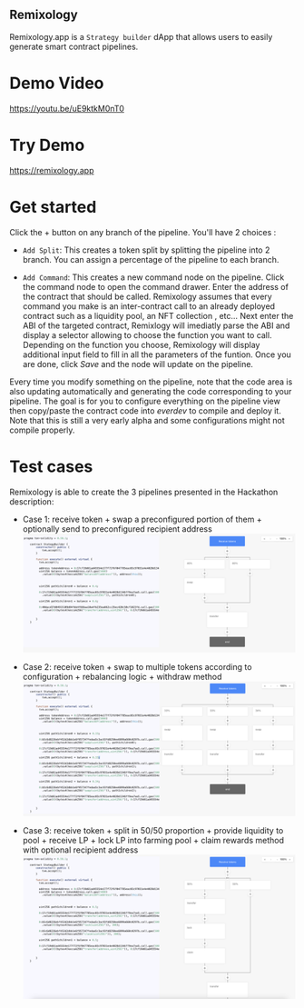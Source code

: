 ## Remixology

Remixology.app is a `Strategy builder` dApp that allows users to easily generate smart contract pipelines.

# Demo Video

https://youtu.be/uE9ktkM0nT0

# Try Demo

https://remixology.app

# Get started

Click the + button on any branch of the pipeline. You'll have 2 choices :

- `Add Split`: This creates a token split by splitting the pipeline into 2 branch. You can assign a percentage of the pipeline to each branch.

- `Add Command`: This creates a new command node on the pipeline. Click the command node to open the command drawer. Enter the address of the contract that should be called. Remixology assumes that every command you make is an inter-contract call to an already deployed contract such as a liquidity pool, an NFT collection , etc... Next enter the ABI of the targeted contract, Remixlogy will imediatly parse the ABI and display a selector allowing to choose the function you want to call. Depending on the function you choose, Remixology will display additional input field to fill in all the parameters of the funtion. Once you are done, click *Save* and the node will update on the pipeline.

Every time you modify something on the pipeline, note that the code area is also updating automatically and generating the code corresponding to your pipeline. The goal is for you to configure everything on the pipeline view then copy/paste the contract code into *everdev* to compile and deploy it. Note that this is still a very early alpha and some configurations might not compile properly.

# Test cases

Remixology is able to create the 3 pipelines presented in the Hackathon description:

- Case 1: receive token + swap a preconfigured portion of them + optionally send to preconfigured recipient address
![](./public/flow1.png)

- Case 2: receive token + swap to multiple tokens according to configuration + rebalancing logic + withdraw method
![](./public/flow2.png)

- Case 3: receive token + split in 50/50 proportion + provide liquidity to pool + receive LP + lock LP into farming pool + claim rewards method with optional recipient address
![](./public/flow3.png)
